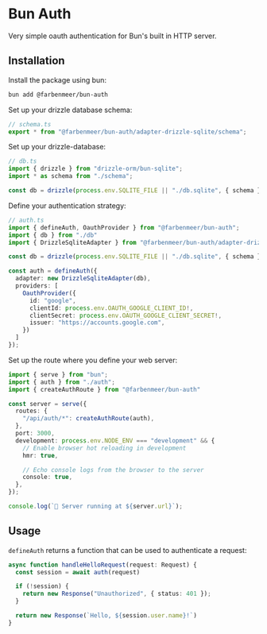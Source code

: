 # Bun Auth

Very simple oauth authentication for Bun's built in HTTP server.

## Installation
Install the package using bun:
```bash
bun add @farbenmeer/bun-auth
```

Set up your drizzle database schema:
```ts
// schema.ts
export * from "@farbenmeer/bun-auth/adapter-drizzle-sqlite/schema";
```

Set up your drizzle-database:
```ts
// db.ts
import { drizzle } from "drizzle-orm/bun-sqlite";
import * as schema from "./schema";

const db = drizzle(process.env.SQLITE_FILE || "./db.sqlite", { schema });
```

Define your authentication strategy:
```ts
// auth.ts
import { defineAuth, OauthProvider } from "@farbenmeer/bun-auth";
import { db } from "./db"
import { DrizzleSqliteAdapter } from "@farbenmeer/bun-auth/adapter-drizzle-sqlite";

const db = drizzle(process.env.SQLITE_FILE || "./db.sqlite", { schema });

const auth = defineAuth({
  adapter: new DrizzleSqliteAdapter(db),
  providers: [
    OauthProvider({
      id: "google",
      clientId: process.env.OAUTH_GOOGLE_CLIENT_ID!,
      clientSecret: process.env.OAUTH_GOOGLE_CLIENT_SECRET!,
      issuer: "https://accounts.google.com",
    })
  ]
});
```

Set up the route where you define your web server:
```ts
import { serve } from "bun";
import { auth } from "./auth";
import { createAuthRoute } from "@farbenmeer/bun-auth"

const server = serve({
  routes: {
    "/api/auth/*": createAuthRoute(auth),
  },
  port: 3000,
  development: process.env.NODE_ENV === "development" && {
    // Enable browser hot reloading in development
    hmr: true,

    // Echo console logs from the browser to the server
    console: true,
  },
});

console.log(`🚀 Server running at ${server.url}`);
```

## Usage

`defineAuth` returns a function that can be used to authenticate a request:

```ts
async function handleHelloRequest(request: Request) {
  const session = await auth(request)

  if (!session) {
    return new Response("Unauthorized", { status: 401 });
  }

  return new Response(`Hello, ${session.user.name}!`)
}
```
